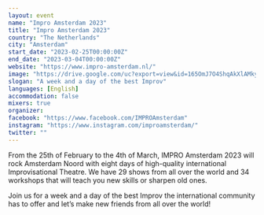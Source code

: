 ```yaml
---
layout: event
name: "Impro Amsterdam 2023"
title: "Impro Amsterdam 2023"
country: "The Netherlands"
city: "Amsterdam"
start_date: "2023-02-25T00:00:00Z"
end_date: "2023-03-04T00:00:00Z"
website: "https://www.impro-amsterdam.nl/"
image: "https://drive.google.com/uc?export=view&id=165OmJ7O4ShqAkXlAMkyrrKl4QVt8T14t"
slogan: "A week and a day of the best Improv"
languages: [English]
accommodation: false
mixers: true
organizer: 
facebook: "https://www.facebook.com/IMPROAmsterdam"
instagram: "https://www.instagram.com/improamsterdam/"
twitter: ""
---
```


From the 25th of February to the 4th of March, IMPRO Amsterdam 2023 will rock Amsterdam Noord with eight days of high-quality international Improvisational Theatre. We have 29 shows from all over the world and 34 workshops that will teach you new skills or sharpen old ones. 

Join us for a week and a day of the best Improv the international community has to offer and let’s make new friends from all over the world!

